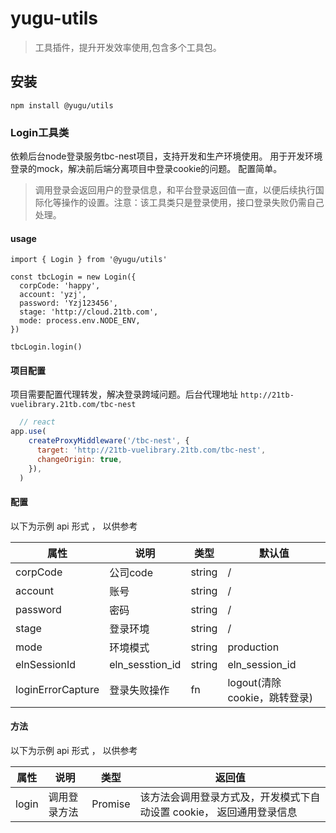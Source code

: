 # yugu-utils
> 工具插件，提升开发效率使用,包含多个工具包。
## 安装

```
npm install @yugu/utils
```

### Login工具类
依赖后台node登录服务tbc-nest项目，支持开发和生产环境使用。
用于开发环境登录的mock，解决前后端分离项目中登录cookie的问题。
配置简单。
> 调用登录会返回用户的登录信息，和平台登录返回值一直，以便后续执行国际化等操作的设置。注意：该工具类只是登录使用，接口登录失败仍需自己处理。

####  usage
```
import { Login } from '@yugu/utils'

const tbcLogin = new Login({
  corpCode: 'happy',
  account: 'yzj',
  password: 'Yzj123456',
  stage: 'http://cloud.21tb.com',
  mode: process.env.NODE_ENV,
})

tbcLogin.login()
```
#### 项目配置
项目需要配置代理转发，解决登录跨域问题。后台代理地址 `http://21tb-vuelibrary.21tb.com/tbc-nest`
```javascript
  // react
app.use(
    createProxyMiddleware('/tbc-nest', {
      target: 'http://21tb-vuelibrary.21tb.com/tbc-nest',
      changeOrigin: true,
    }),
  )

```
#### 配置

以下为示例 api 形式 ， 以供参考

| 属性 | 说明  | 类型  | 默认值  |
| --- | ---- | ----- | ----- |
| corpCode | 公司code | string  |  /  |
| account | 账号 | string  |  /  |
| password | 密码 | string  |  /  |
| stage | 登录环境 | string  |  /  |
| mode | 环境模式 | string  |  production  |
| elnSessionId | eln_sesstion_id | string  |  eln_session_id  |
| loginErrorCapture | 登录失败操作 | fn  |  logout(清除cookie，跳转登录)  |

#### 方法

以下为示例 api 形式 ， 以供参考

| 属性 | 说明  | 类型| 返回值|
| --- | ---- | ---- | ---- |
| login | 调用登录方法| Promise |该方法会调用登录方式及，开发模式下自动设置 cookie， 返回通用登录信息|